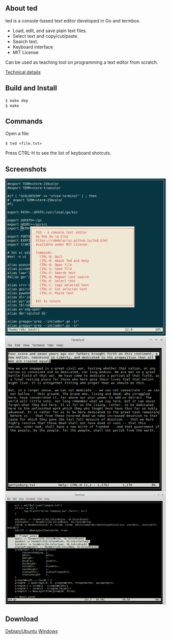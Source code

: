 ## About ted

ted is a console-based text editor developed in Go and termbox.

- Load, edit, and save plain text files. 
- Select text and copy/cut/paste.
- Search text.
- Keyboard interface
- MIT License

Can be used as teaching tool on programming a text editor from scratch.

[Technical details](https://robdelacruz.github.io/ted.html)

## Build and Install

    $ make dep
    $ make

## Commands

Open a file:

    $ ted <file.txt>

Press CTRL-H to see the list of keyboard shotcuts.

## Screenshots

![ted screen 3](screenshots/ted_screenshot3.png)
![ted screen 1](screenshots/ted_screenshot1.png)
![ted screen 2](screenshots/ted_screenshot2.png)

## Download

[Debian/Ubuntu](download/ted)
[Windows](download/ted.exe)

